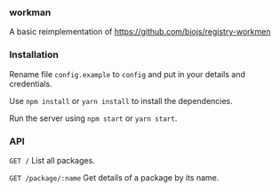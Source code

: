 ### workman
A basic reimplementation of https://github.com/biojs/registry-workmen

### Installation

Rename file `config.example` to `config` and put in your details and credentials.

Use `npm install` or `yarn install` to install the dependencies.

Run the server using `npm start` or `yarn start`.

### API 

`GET /`
List all packages.

`GET /package/:name`
Get details of a package by its name.
